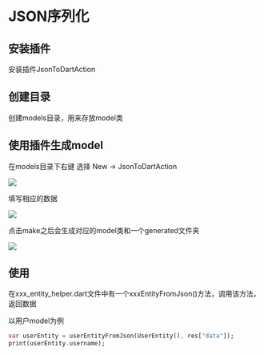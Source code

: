 # JSON序列化

## 安装插件

安装插件JsonToDartAction

## 创建目录

创建models目录，用来存放model类

## 使用插件生成model

在models目录下右键 选择 New -> JsonToDartAction

![](https://gitee.com/AlanLee97/public-asset/raw/master/note_images/image-20200422204129695.png#alt=image-20200422204129695)

填写相应的数据

![](https://gitee.com/AlanLee97/public-asset/raw/master/note_images/image-20200422204500032.png#alt=image-20200422204500032)

点击make之后会生成对应的model类和一个generated文件夹

![](https://gitee.com/AlanLee97/public-asset/raw/master/note_images/image-20200422204849666.png#alt=image-20200422204849666)

## 使用

在xxx_entity_helper.dart文件中有一个xxxEntityFromJson()方法，调用该方法，返回数据

以用户model为例

```dart
var userEntity = userEntityFromJson(UserEntity(), res["data"]);
print(userEntity.username);
```
